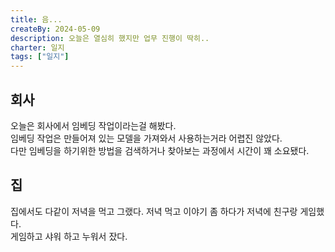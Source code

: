```yaml
---
title: 음...
createBy: 2024-05-09
description: 오늘은 열심히 했지만 업무 진행이 딱히..
charter: 일지
tags: ["일지"]
---
```


## 회사

오늘은 회사에서 임베딩 작업이라는걸 해봤다.  
임베딩 작업은 만들어져 있는 모델을 가져와서 사용하는거라 어렵진 않았다.  
다만 임베딩을 하기위한 방법을 검색하거나 찾아보는 과정에서 시간이 꽤 소요됐다.

## 집

집에서도 다같이 저녁을 먹고 그랬다. 저녁 먹고 이야기 좀 하다가 저녁에 친구랑 게임했다.  
게임하고 샤워 하고 누워서 잤다.
